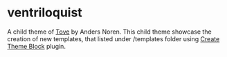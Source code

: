 # ventriloquist
A child theme of [Tove](https://wordpress.org/themes/tove/) by Anders Noren.
This child theme showcase the creation of new templates, that listed under /templates folder using [Create Theme Block](https://wordpress.org/plugins/create-block-theme/) plugin.
